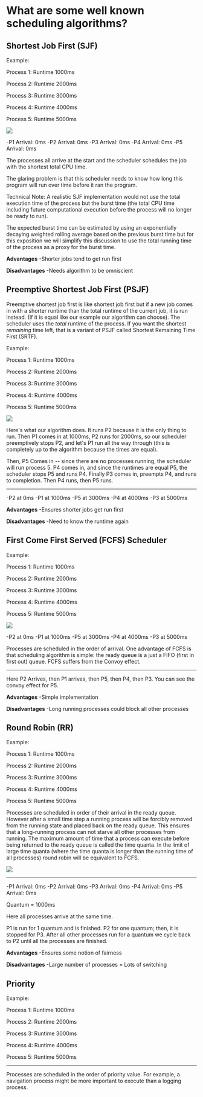 # What are some well known scheduling algorithms?


## Shortest Job First (SJF)

Example: 

Process 1: Runtime 1000ms

Process 2: Runtime 2000ms

Process 3: Runtime 3000ms

Process 4: Runtime 4000ms

Process 5: Runtime 5000ms


![](http://i.imgur.com/jGLvjqT.png)

-P1 Arrival: 0ms
-P2 Arrival: 0ms
-P3 Arrival: 0ms
-P4 Arrival: 0ms
-P5 Arrival: 0ms

The processes all arrive at the start and the scheduler schedules the job with the shortest total CPU time. 

The glaring problem is that this scheduler needs to know how long this program will run over time before it ran the program.

Technical Note: A realistic SJF implementation would not use the total execution time of the process but the burst time 
(the total CPU time including future computational execution before the process will no longer be ready to run). 

The expected burst time can be estimated by using an exponentially decaying weighted rolling average based on the previous burst time 
but for this exposition we will simplify this discussion to use the total running time of the process as a proxy for the burst time.

**Advantages**
-Shorter jobs tend to get run first

**Disadvantages**
-Needs algorithm to be omniscient

## Preemptive Shortest Job First (PSJF)

Preemptive shortest job first is like shortest job first but if a new job comes in with a shorter runtime than the total runtime of the current job, it is run instead. (If it is equal like our example our algorithm can choose). The scheduler uses the _total_ runtime of the process. If you want the shortest _remaining_ time left, that is a variant of PSJF called Shortest Remaining Time First (SRTF).

Example: 

Process 1: Runtime 1000ms

Process 2: Runtime 2000ms

Process 3: Runtime 3000ms

Process 4: Runtime 4000ms

Process 5: Runtime 5000ms


![](http://i.imgur.com/QvoX7Ia.png)


Here's what our algorithm does. It runs P2 because it is the only thing to run. 
Then P1 comes in at 1000ms, P2 runs for 2000ms, so our scheduler preemptively stops P2, 
and let's P1 run all the way through (this is completely up to the algorithm because the times are equal). 

Then, P5 Comes in -- since there are no processes running, the scheduler will run process 5. 
P4 comes in, and since the runtimes are equal P5, the scheduler stops P5 and runs P4. 
Finally P3 comes in, preempts P4, and runs to completion. 
Then P4 runs, then P5 runs.


----

-P2 at 0ms
-P1 at 1000ms
-P5 at 3000ms
-P4 at 4000ms
-P3 at 5000ms


**Advantages**
-Ensures shorter jobs get run first

**Disadvantages**
-Need to know the runtime again

## First Come First Served (FCFS) Scheduler

Example: 

Process 1: Runtime 1000ms

Process 2: Runtime 2000ms

Process 3: Runtime 3000ms

Process 4: Runtime 4000ms

Process 5: Runtime 5000ms


![](http://i.imgur.com/lcMpUZz.png)

-P2 at 0ms
-P1 at 1000ms
-P5 at 3000ms
-P4 at 4000ms
-P3 at 5000ms


Processes are scheduled in the order of arrival. 
One advantage of FCFS is that scheduling algorithm is simple: the ready queue is a just a FIFO (first in first out) queue.
FCFS suffers from the Convoy effect.

----


Here P2 Arrives, then P1 arrives, then P5, then P4, then P3. You can see the convoy effect for P5.

**Advantages**
-Simple implementation

**Disadvantages**
-Long running processes could block all other processes

## Round Robin (RR)

Example: 

Process 1: Runtime 1000ms

Process 2: Runtime 2000ms

Process 3: Runtime 3000ms

Process 4: Runtime 4000ms

Process 5: Runtime 5000ms


Processes are scheduled in order of their arrival in the ready queue. 
However after a small time step a running process will be forcibly removed from the running state and placed back on the ready queue. 
This ensures that a long-running process can not starve all other processes from running.
The maximum amount of time that a process can execute before being returned to the ready queue is called the time quanta. 
In the limit of large time quanta (where the time quanta is longer than the running time of all processes) round robin will be equivalent to FCFS.


![](http://i.imgur.com/AlBYi0Y.png)

----

-P1 Arrival: 0ms
-P2 Arrival: 0ms
-P3 Arrival: 0ms
-P4 Arrival: 0ms
-P5 Arrival: 0ms

Quantum = 1000ms

Here all processes arrive at the same time. 

P1 is run for 1 quantum and is finished. 
P2 for one quantum; then, it is stopped for P3. 
After all other processes run for a quantum we cycle back to P2 until all the processes are finished.

**Advantages**
-Ensures some notion of fairness

**Disadvantages**
-Large number of processes = Lots of switching

## Priority

Example: 

Process 1: Runtime 1000ms

Process 2: Runtime 2000ms

Process 3: Runtime 3000ms

Process 4: Runtime 4000ms

Process 5: Runtime 5000ms


----

Processes are scheduled in the order of priority value. 
For example, a navigation process might be more important to execute than a logging process.
